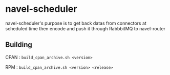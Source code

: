 navel-scheduler
===============

navel-scheduler's purpose is to get back datas from connectors at scheduled time then encode and push it through RabbbitMQ to navel-router

Building
--------

CPAN : `build_cpan_archive.sh <version>`

RPM : `build_cpan_archive.sh <version> <release>`
